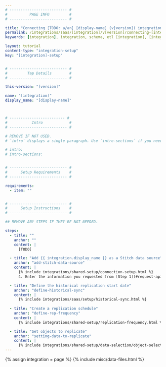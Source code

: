 ```yaml
---
# -------------------------- #
#          PAGE INFO         #
# -------------------------- #

title: "Connecting [TODO: a/an] [display-name] (v[version]) integration to Stitch"
permalink: /integrations/saas/[integration]/v[version]/connecting-[integration]
keywords: [integration], integration, schema, etl [integration], [integration] etl, [integration] setup

layout: tutorial
content-type: "integration-setup"
key: "[integration]-setup"


# -------------------------- #
#         Tap Details        #
# -------------------------- #

this-version: "[version]"

name: "[integration]"
display_name: "[display-name]"



# ------------------------- #
#           Intro            #
# -------------------------- #

# REMOVE IF NOT USED.
# `intro` displays a single paragraph. Use `intro-sections` if you need headings.

# intro:
# intro-sections: 


# -------------------------- #
#      Setup Requirements    #
# -------------------------- #

requirements:
  - item: ""


# -------------------------- #
#      Setup Instructions    #
# -------------------------- #

## REMOVE ANY STEPS IF THEY'RE NOT NEEDED.

steps:
  - title: ""
    anchor: ""
    content: |
      [TODO]

  - title: "Add {{ integration.display_name }} as a Stitch data source"
    anchor: "add-stitch-data-source"
    content: |
      {% include integrations/shared-setup/connection-setup.html %}
      4. Enter the information you requested from [Step 1](#request-api) into the corresponding fields in Stitch.

  - title: "Define the historical replication start date"
    anchor: "define-historical-sync"
    content: |
      {% include integrations/saas/setup/historical-sync.html %}
  
  - title: "Create a replication schedule"
    anchor: "define-rep-frequency"
    content: |
      {% include integrations/shared-setup/replication-frequency.html %}

  - title: "Set objects to replicate"
    anchor: "setting-data-to-replicate"
    content: |
      {% include integrations/shared-setup/data-selection/object-selection.html %}
---
```

{% assign integration = page %}
{% include misc/data-files.html %}